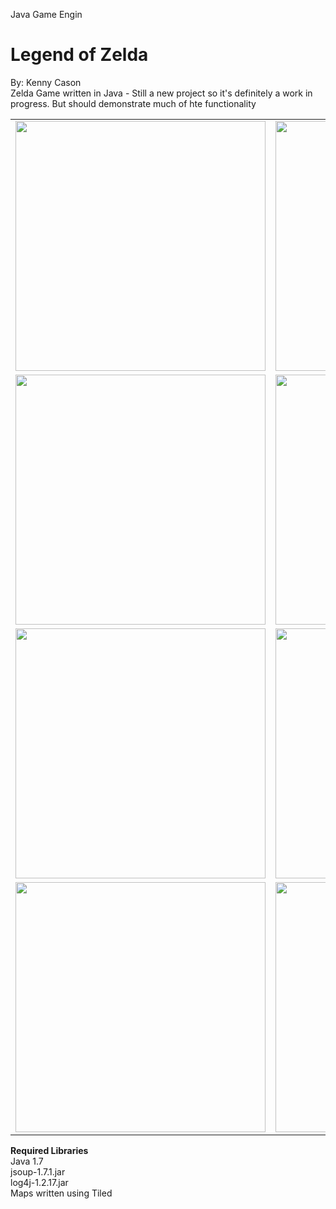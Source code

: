 Java Game Engin



Legend of Zelda
=============
By: Kenny Cason<br/>
Zelda Game written in Java - Still a new project so it's definitely a work in progress. But should demonstrate much of hte functionality<br/>
<table>
    <tr>
        <td>
            <img src="http://ken-soft.com/images/zelda/zelda8.png" width="400px"/>
        </td>
        <td>
            <img src="http://ken-soft.com/images/zelda/zelda5.png" width="400px"/>
        </td>
    </tr>
    <tr>
        <td>
            <img src="http://ken-soft.com/images/zelda/zelda7.png" width="400px"/>
        </td>
        <td>
            <img src="http://ken-soft.com/images/zelda/zelda11.png" width="400px"/>
        </td>
    </tr>
    <tr>
        <td>
            <img src="http://ken-soft.com/images/zelda/zelda9.png" width="400px"/>
        </td>
        <td>
            <img src="http://ken-soft.com/images/zelda/zelda10.png" width="400px"/>
        </td>
    </tr>
    <tr>
        <td>
            <img src="http://ken-soft.com/images/zelda/zelda12.png" width="400px"/>
        </td>
        <td>
            <img src="http://ken-soft.com/images/zelda/zelda13.png" width="400px"/>
        </td>
    </tr>
</table>

**Required Libraries**<br/>
Java 1.7<br/>
jsoup-1.7.1.jar<br/>
log4j-1.2.17.jar<br/>
Maps written using Tiled<br/>
